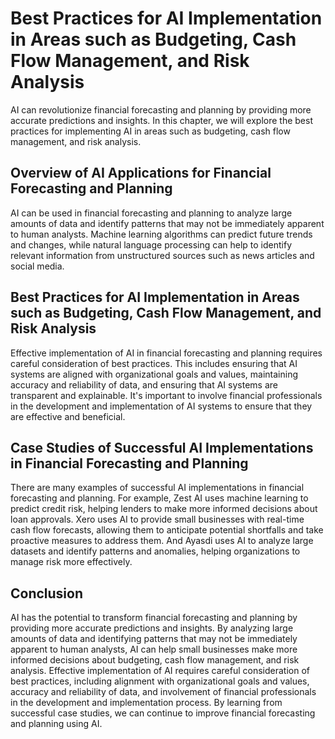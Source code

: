 # Best Practices for AI Implementation in Areas such as Budgeting, Cash Flow Management, and Risk Analysis

AI can revolutionize financial forecasting and planning by providing more accurate predictions and insights. In this chapter, we will explore the best practices for implementing AI in areas such as budgeting, cash flow management, and risk analysis.

Overview of AI Applications for Financial Forecasting and Planning
------------------------------------------------------------------

AI can be used in financial forecasting and planning to analyze large amounts of data and identify patterns that may not be immediately apparent to human analysts. Machine learning algorithms can predict future trends and changes, while natural language processing can help to identify relevant information from unstructured sources such as news articles and social media.

Best Practices for AI Implementation in Areas such as Budgeting, Cash Flow Management, and Risk Analysis
--------------------------------------------------------------------------------------------------------

Effective implementation of AI in financial forecasting and planning requires careful consideration of best practices. This includes ensuring that AI systems are aligned with organizational goals and values, maintaining accuracy and reliability of data, and ensuring that AI systems are transparent and explainable. It's important to involve financial professionals in the development and implementation of AI systems to ensure that they are effective and beneficial.

Case Studies of Successful AI Implementations in Financial Forecasting and Planning
-----------------------------------------------------------------------------------

There are many examples of successful AI implementations in financial forecasting and planning. For example, Zest AI uses machine learning to predict credit risk, helping lenders to make more informed decisions about loan approvals. Xero uses AI to provide small businesses with real-time cash flow forecasts, allowing them to anticipate potential shortfalls and take proactive measures to address them. And Ayasdi uses AI to analyze large datasets and identify patterns and anomalies, helping organizations to manage risk more effectively.

Conclusion
----------

AI has the potential to transform financial forecasting and planning by providing more accurate predictions and insights. By analyzing large amounts of data and identifying patterns that may not be immediately apparent to human analysts, AI can help small businesses make more informed decisions about budgeting, cash flow management, and risk analysis. Effective implementation of AI requires careful consideration of best practices, including alignment with organizational goals and values, accuracy and reliability of data, and involvement of financial professionals in the development and implementation process. By learning from successful case studies, we can continue to improve financial forecasting and planning using AI.
